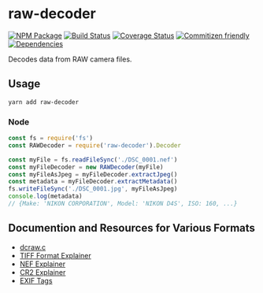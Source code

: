 # raw-decoder
[![NPM Package](https://badge.fury.io/js/raw-decoder.svg)](https://www.npmjs.com/package/raw-decoder)
[![Build Status](https://travis-ci.org/ouranos-oss/js-raw-decoder.svg?branch=master)](https://travis-ci.org/ouranos-oss/js-raw-decoder)
[![Coverage Status](https://coveralls.io/repos/github/ouranos-oss/js-raw-decoder/badge.svg?branch=master)](https://coveralls.io/github/ouranos-oss/js-raw-decoder?branch=master)
[![Commitizen friendly](https://img.shields.io/badge/commitizen-friendly-brightgreen.svg)](http://commitizen.github.io/cz-cli/)
[![Dependencies](https://david-dm.org/ouranos-oss/js-raw-decoder.svg)](https://david-dm.org/ouranos-oss/js-raw-decoder)

Decodes data from RAW camera files.

## Usage

`yarn add raw-decoder`

### Node

```js
const fs = require('fs')
const RAWDecoder = require('raw-decoder').Decoder

const myFile = fs.readFileSync('./DSC_0001.nef')
const myFileDecoder = new RAWDecoder(myFile)
const myFileAsJpeg = myFileDecoder.extractJpeg()
const metadata = myFileDecoder.extractMetadata()
fs.writeFileSync('./DSC_0001.jpg', myFileAsJpeg)
console.log(metadata)
// {Make: 'NIKON CORPORATION', Model: 'NIKON D4S', ISO: 160, ...}
```

## Documention and Resources for Various Formats

* [dcraw.c](www.cybercom.net/~dcoffin/dcraw/dcraw.c)
* [TIFF Format Explainer](http://www.fileformat.info/format/tiff/corion.htm)
* [NEF Explainer](http://lclevy.free.fr/nef/)
* [CR2 Explainer](http://lclevy.free.fr/cr2/)
* [EXIF Tags](http://www.sno.phy.queensu.ca/~phil/exiftool/TagNames/EXIF.html)
